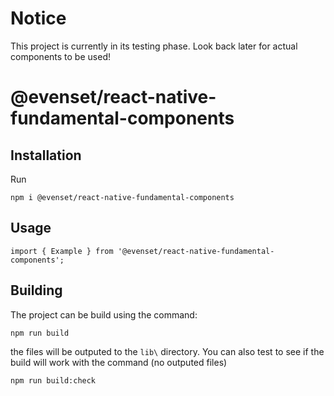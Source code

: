 # Notice
This project is currently in its testing phase. Look back later for actual components to be used!

# @evenset/react-native-fundamental-components

## Installation
Run
```
npm i @evenset/react-native-fundamental-components
```

## Usage
```
import { Example } from '@evenset/react-native-fundamental-components';
```

## Building
The project can be build using the command:
```
npm run build
```
the files will be outputed to the `lib\` directory.
You can also test to see if the build will work with the command (no outputed files)
```
npm run build:check
```

